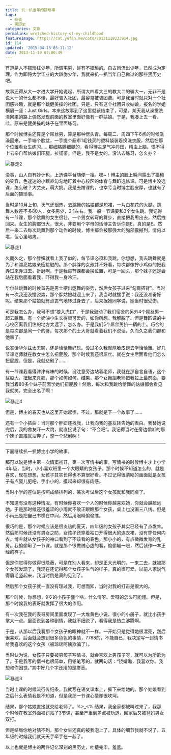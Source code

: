 ```yaml
---
title: 扒一扒当年的猥琐事
tags:
  - 杂谈
  - 黑历史
categories: 文章
permalink: wretched-history-of-my-childhood
featureImage: https://cat.yufan.me/cats/20131118232914.jpg
id: 114
updated: '2015-04-16 05:11:12'
date: 2013-11-19 07:00:49
---
```


有道是人不猥琐枉少年，所谓宅男，鲜有不猥琐的。自古风流出少年，已然成为定理。作为即将大学毕业的大龄伪少年，我就来扒一扒当年自己做过的那些黑历史吧。

故事还得从大一才进大学开始说起，所谓大四看大三的教大二的骗大一，无非不是说大一的什么都不懂，最好骗入社团，最容易被骗团费。可是我当时就只对一个社团感兴趣，就是那个跳健美操的社团。只是，只有这个社团只收姑娘，报名的学姐横眉一竖：Just Girls。本来这故事到了这里就该结束了，可是，某天我从澡堂洗澡回来的路上偶然发现前面的教室里面好像有一群姑娘。于是，我凑上去一看，哇，原来是健美操的妹子在里面练习。

<!--more-->

那个时候博主还算是个屌丝男，算是那种愣头青。每周二、周四下午6点的时候洗澡回来，一手端个脸盆，一手提个超市1毛钱买的塑料袋装着换洗衣服，然后在那个位置看女生练习……那细胳膊细腿的，看得博主是气冲丹田，精虫上脑。恨不得上去亲自帮姑娘们压腿，拉韧带。但是，我不是女的，没法去练习，怎么办？

![暴走2](https://cat.yufan.me/cats/20131118231610.png)

没事，山人自有妙计也，上选课平台随便一搜。嘿~！博主的脸上瞬间露出了猥琐的笑容，色迷迷的小眼直勾勾地盯着中心校区的体育与舞蹈选修课。可是博主没选课，怎么破？大丈夫，萌大奶。我是去蹭课的，也幸亏当时博主脸皮厚，也就有了后面的猥琐事。

当时是10月上旬，天气还很热，去跳舞的姑娘都是短裙，一片白花花的大腿。跳舞人数差不多80人，女多男少，2:1左右。我一般一节课要和3个女生跳。我记得有一节课，那个跳舞的女生很壮，一个男女转弯的舞步，直接把我甩出去，然后拽回来。女生的胸部很大，很大，非要用个字母的话博主告诉你是E，真的是E。然后一来二去每次跳舞到那个动作的时候，博主都会被那强大的胸部震撼到，情何以堪，但心里暗爽。

![暴走1](https://cat.yufan.me/cats/20131118231609.png)

久而久之，那个胖妞就看上我了似的，每节课必须和我跳。你想想，我去跳舞就是为了和漂亮姑娘亲密接触的。那个胖胖的女孩并不好看，每次都像拧小鸡似的把我弄过来弄过去，折磨啊。于是我每节课都会换位置，可是一回头，那个妹子还是会站在我后面看着我，吓得我一身冷汗。

华尔兹跳舞的时候首先是男士摆出邀舞的姿势，然后女孩子过来“勾肩搭背”。当时有一次我还没摆姿势，那个胖姑娘就迎上来了，我当时就摆手说：我还没准备好呢。结果那个姑娘就有点丧气地转过身去了，后来据她同学说，她当时很受伤。

可是我怎么办，我可不想“狼入虎口”，于是我鼓动了我们宿舍的另外4个屌丝男一起去跳舞。有一个奶油小生长得很可爱的，如你所想，我解脱了。但是舞蹈课的中心校区离我们住的地方太远了，怎么办。于是我们5个屌丝男挤一辆的士。巧合的是每次都是同一个的哥。每次那个的士大哥就看着我们不说话，久而久之我们都和他熟了。

说实话华尔兹太无聊，还是恰恰舞好玩。没过多久我就厚脸皮跑去学恰恰舞。好几节课老师就在教女生怎么扭屁股，那个时候我还很屌丝。就在女生后面看他们怎么扭屁股。但是，我就悲剧了……

有一节课我看得津津有味的时候，没注意旁边站着老师，我就在那自言自语，这个屁股大，扭起来真翘，那个如何如何。结果，那个女舞蹈老师把我拉上最前面，要我当着80多个妹子前面学她们扭屁股！然后，每次和我跳恰恰舞的姑娘都会看见我就笑，完全出名了啊！

![暴走4](https://cat.yufan.me/cats/201311182316111.png)

但是，博主的春天也从这里开始起步。不过，那就是下一个故事了……

还有一个小插曲：当时那个胖妞还找我，让我向我的基友转告她的表白。我替她说完后，我的舍友吓一大跳，就直接说了句：“不会吧”。我记得当时在旁边偷听的那个妹子直接就泪奔了，整一个悲剧啊！

----

下面继续扒一扒博主小学的故事。

那可以说是博主第一次情窦初开，第一次写情书的事。写情书的时候博主才上小学4年级，当时，小小喜欢班里一个大眼睛的女孩子。那个时候不知道怎么的，就是喜欢，现在想想，女孩子其实长得也不算很好看。不过记得很清晰的画面就是女孩子有点婴儿肥吧，手小小的，摸起来却很有肉感。

当时小学的座位是按照成绩排列的，某次考试后这个女孩就和我同桌了。

不知道有没有这种情况，有时候你喜欢一个人的时候你越喜欢她，你就会越疏远她。于是那时候还很羞涩的小雨就不敢正眼瞧那个女孩，桌上也没画三八线。但是小雨还是把自己书横在中间，然后用眼睛偷偷瞧。

很巧的是，那个时候应该是很炎热的夏天，四年级的女孩子其实已经有了点发育。然后那时候还没有男女之防，女孩子还穿着袖口开得很大的连衣裙，没有穿任何内衣。博主就从女孩子的袖口看到了不该看的春色，那小小的，有点微微发育的乳房。我偷偷瞅了一节课，就是那个很做贼心虚的看，偷偷瞄一眼，然后装作一本正经的样子。

但是你觉得你做得很隐蔽，可是在别人看来，却是正大光明的。一来二去，就被那个女孩发现了，我现在还记得那个女孩子生气的样子，真的很可爱。以前人家说气得眉毛竖起来，我当时倒是真的见到了。

然后那个女孩子就一直没有理过我，可想而知，当时对我的打击是很大的。

那个时候，你想想，9岁的小孩子懂个啥，什么情呀、爱呀的怎么可能懂。但是，那个时候我的表哥就发挥了很大的作用。

有一次我在我的表哥房间里面发现了一大堆黄色小说，很小的小册子，就比小孩手掌大一点。里面说到各种剧情，我就不细说了，看得我是热血沸腾啊。

于是，从那以后我看那个女孩子的眼神就不一样。一开始只是觉得她很漂亮，然后很喜欢。后面就会想到很多色色的事情，7788的，不能自已，我决定写一封情书给我喜欢的这个女孩（被琼瑶阿姨欺骗了）。

当时认为说，女孩子只要被男孩子写情书，就会喜欢上男孩子呀，就可以为所欲为了。于是我写的情书也很简单，用铅笔写的，就两句话：“饶婧璐，我喜欢你。我想和你困觉。”其中好几个字还用的是拼音。

![暴走3](https://cat.yufan.me/cats/20131118231611.png)

当时上课的时候流行传纸条，我就写在语文课本上，撕下来给她的。那个姑娘看到之后什么表情我是不知道，但是我那一节课心情却很坎坷。

结果，那个姑娘直接就交给老师了。%&gt;_&lt;% 结果，我全家都被叫过来了，我那个时候在教室外面被罚站了3节课，甚至严重到差点被劝退，回家后又被爸妈男女双打。

但是结局你绝对猜不到，那个女生还真的被我泡上了，具体的细节我就不说了，五年级的时候我们就天天手牵手在一起了。

以上也就是博主的两件记忆深刻的黑历史，吐槽完毕，羞羞。
